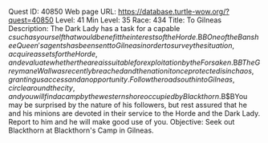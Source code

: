Quest ID: 40850
Web page URL: https://database.turtle-wow.org/?quest=40850
Level: 41
Min Level: 35
Race: 434
Title: To Gilneas
Description: The Dark Lady has a task for a capable $c such as yourself that would benefit the interests of the Horde.$B$BOne of the Banshee Queen's agents has been sent to Gilneas in order to survey the situation, acquire assets for the Horde, and evaluate whether the area is suitable for exploitation by the Forsaken.$B$BThe Greymane Wall was recently breached and the nation it once protected is in chaos, granting us access and an opportunity. Follow the road south into Gilneas, circle around the city, and you will find a camp by the western shore occupied by Blackthorn.$B$BYou may be surprised by the nature of his followers, but rest assured that he and his minions are devoted in their service to the Horde and the Dark Lady. Report to him and he will make good use of you.
Objective: Seek out Blackthorn at Blackthorn's Camp in Gilneas.
